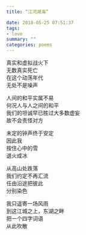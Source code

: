 ```yaml
---
title: “江河湖海”

date: 2018-05-25 07:51:37
tags:
- love
summary: ""
categories: poems
---
```

真实和虚拟战火下\
无数真实死亡\
在这个动荡年代\
无处不是噪声

人间的和平实属不易\
何况人与人之间的和平\
我们的坦诚早已胜过大多数虚妄\
故不会责怪对方

未定的钟声终于安定\
因此我\
按住心中的雪\
退火成冰

从高山处跌落\
我们约定不再汇流\
任由沿途把彼此\
分别染色

我只遥寄一场风雨\
到这江城之上，东湖之畔\
把一个四字词语\
从此吹散
